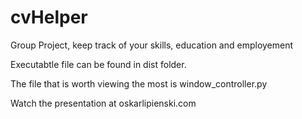 # cvHelper
 Group Project, keep track of your skills, education and employement


Executabtle file can be found in dist folder.

The file that is worth viewing the most is window_controller.py

Watch the presentation at oskarlipienski.com
